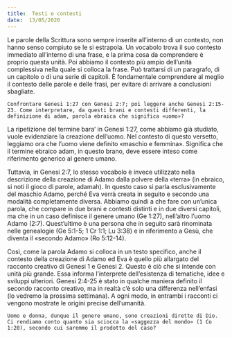 ```yaml
---
title:  Testi e contesti
date:  13/05/2020
---
```


Le parole della Scrittura sono sempre inserite all’interno di un contesto, non hanno senso compiuto se le si estrapola. Un vocabolo trova il suo contesto immediato all’interno di una frase, e la prima cosa da comprendere è proprio questa unità. Poi abbiamo il contesto più ampio dell’unità complessiva nella quale si colloca la frase. Può trattarsi di un paragrafo, di un capitolo o di una serie di capitoli. È fondamentale comprendere al meglio il contesto delle parole e delle frasi, per evitare di arrivare a conclusioni sbagliate.

`Confrontare Genesi 1:27 con Genesi 2:7; poi leggere anche Genesi 2:15-23. Come interpretare, da questi brani e contesti differenti, la definizione di adam, parola ebraica che significa «uomo»?`

La ripetizione del termine bara’ in Genesi 1:27, come abbiamo già studiato, vuole evidenziare la creazione dell’uomo. Nel contesto di questo versetto, leggiamo ora che l’uomo viene definito «maschio e femmina». Significa che il termine ebraico adam, in questo brano, deve essere inteso come riferimento generico al genere umano.

Tuttavia, in Genesi 2:7, lo stesso vocabolo è invece utilizzato nella descrizione della creazione di Adamo dalla polvere della «terra» (in ebraico, si noti il gioco di parole, adamah). In questo caso si parla esclusivamente del maschio Adamo, perché Eva verrà creata in seguito e secondo una modalità completamente diversa. Abbiamo quindi a che fare con un’unica parola, che compare in due brani e contesti distinti e in due diversi capitoli, ma che in un caso definisce il genere umano (Ge 1:27), nell’altro l’uomo Adamo (2:7). Quest’ultimo è una persona che in seguito sarà rinominata nelle genealogie (Ge 5:1-5; 1 Cr 1:1; Lu 3:38) e in riferimento a Gesù, che diventa il «secondo Adamo» (Ro 5:12-14).

Così, come la parola Adamo si colloca in un testo specifico, anche il contesto della creazione di Adamo ed Eva è quello più allargato del racconto creativo di Genesi 1 e Genesi 2. Questo è ciò che si intende con unità più grande. Essa informa l’interprete dell’esistenza di tematiche, idee e sviluppi ulteriori. Genesi 2:4-25 è stato in qualche maniera definito il secondo racconto creativo, ma in realtà c’è solo una differenza nell’enfasi (lo vedremo la prossima settimana). A ogni modo, in entrambi i racconti ci vengono mostrate le origini precise dell’umanità.

`Uomo e donna, dunque il genere umano, sono creazioni dirette di Dio. Ci rendiamo conto quanto sia sciocca la «saggezza del mondo» (1 Co 1:20), secondo cui saremmo il prodotto del caso?`